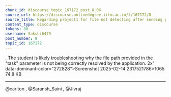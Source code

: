 ```yaml
---
chunk_id: discourse_topic_167172_post_8_06
source_url: https://discourse.onlinedegree.iitm.ac.in/t/167172/8
source_title: Regarding project1 for file not detecting after sending post request
content_type: discourse
tokens: 80
username: Sakshi6479
post_number: 8
topic_id: 167172
---
```


. The student is likely troubleshooting why the file path provided in the "task" parameter is not being correctly resolved by the application. 2x" data-dominant-color="272828">Screenshot 2025-02-14 2317521786×1065 74.8 KB

---

@carlton , @Saransh_Saini , @Jivraj
